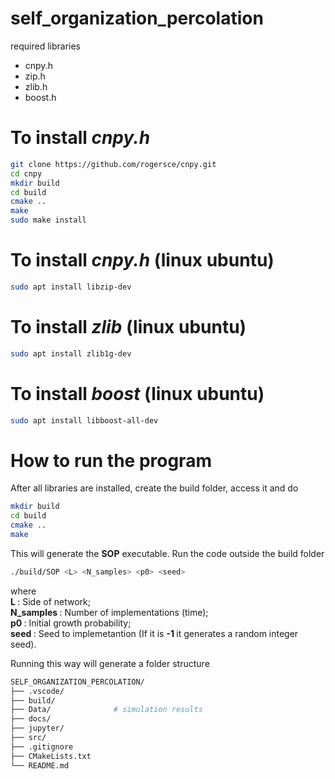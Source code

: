 # self_organization_percolation

required libraries

* cnpy.h
* zip.h
* zlib.h
* boost.h

# To install *cnpy.h*

```bash
git clone https://github.com/rogersce/cnpy.git
cd cnpy
mkdir build
cd build
cmake ..
make
sudo make install
```

# To install *cnpy.h* (linux ubuntu)
```bash
sudo apt install libzip-dev
```

# To install *zlib* (linux ubuntu)
```bash
sudo apt install zlib1g-dev
```

# To install *boost* (linux ubuntu)
```bash
sudo apt install libboost-all-dev
```

# How to run the program
After all libraries are installed, create the build folder, access it and do

```bash
mkdir build
cd build
cmake ..
make
```

This will generate the <b>SOP</b> executable. Run the code outside the build folder

```bash
./build/SOP <L> <N_samples> <p0> <seed>
```
where  
<b> L </b>: Side of network;  
<b> N_samples </b>: Number of implementations (time);  
<b> p0 </b>: Initial growth probability;  
<b> seed </b>: Seed to implemetantion (If it is <b> -1 </b> it generates a random integer seed).

Running this way will generate a folder structure

```bash
SELF_ORGANIZATION_PERCOLATION/
├── .vscode/
├── build/
├── Data/              # simulation results
├── docs/
├── jupyter/
├── src/
├── .gitignore
├── CMakeLists.txt
└── README.md
```

